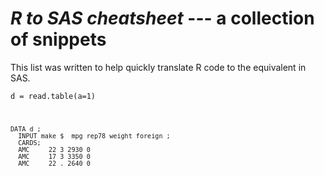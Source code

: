 # *R to SAS cheatsheet* --- a collection of snippets

This list was written to help quickly translate R code to the equivalent in SAS.

<pre><code class='language-r'>d = read.table(a=1)


<pre><code class='language-r'>DATA d ;<br/>  INPUT make $  mpg rep78 weight foreign ;<br/>  CARDS;<br/>  AMC     22 3 2930 0<br/>  AMC     17 3 3350 0<br/>  AMC     22 . 2640 0<br/></code></pre>


